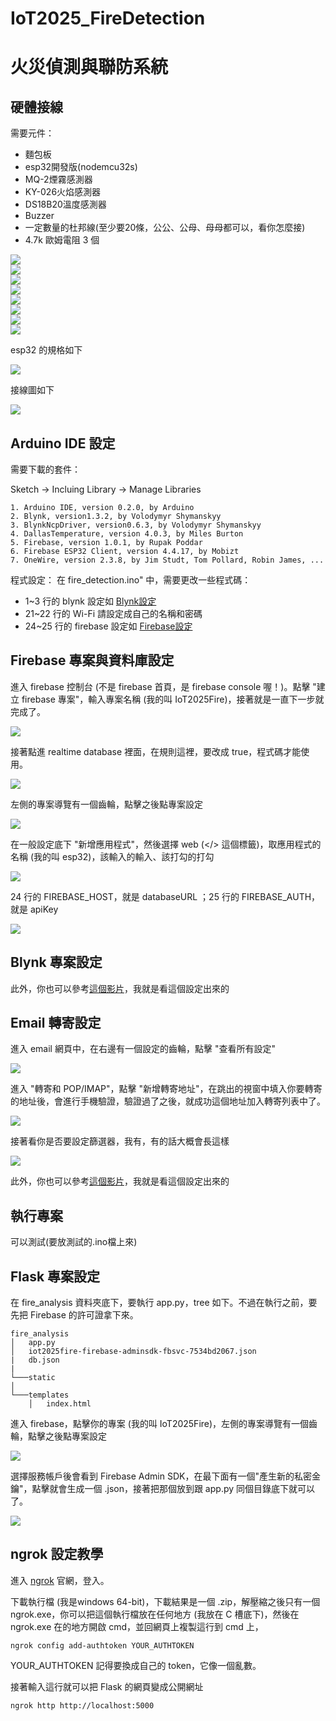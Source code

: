 # IoT2025_FireDetection

# 火災偵測與聯防系統



## 硬體接線
需要元件：

* 麵包板
* esp32開發版(nodemcu32s)
* MQ-2煙霧感測器
* KY-026火焰感測器
* DS18B20溫度感測器
* Buzzer
* 一定數量的杜邦線(至少要20條，公公、公母、母母都可以，看你怎麼接)
* 4.7k 歐姆電阻 3 個

<img src="/img/components_esp32.jpg" />\
<img src="/img/components_breadboard.jpg" />\
<img src="/img/components_mq2.jpg" />\
<img src="/img/components_ky026.jpg" />\
<img src="/img/components_ds18b20.jpg" />\
<img src="/img/components_buzzer.jpg" />\
<img src="/img/components_dupontline.jpg" />\
<img src="/img/components_47k.jpg" />

esp32 的規格如下

<img src="/img/esp32_pinout.jpg" />

接線圖如下

<img src="/img/Wiring Diagram.png" />



## Arduino IDE 設定
需要下載的套件：

Sketch -> Incluing Library -> Manage Libraries
```
1. Arduino IDE, version 0.2.0, by Arduino
2. Blynk, version1.3.2, by Volodymyr Shymanskyy
3. BlynkNcpDriver, version0.6.3, by Volodymyr Shymanskyy
4. DallasTemperature, version 4.0.3, by Miles Burton
5. Firebase, version 1.0.1, by Rupak Poddar
6. Firebase ESP32 Client, version 4.4.17, by Mobizt
7. OneWire, version 2.3.8, by Jim Studt, Tom Pollard, Robin James, ...
```

程式設定：
在 fire_detection.ino" 中，需要更改一些程式碼：

* 1~3 行的 blynk 設定如 [Blynk設定](#blynk-專案設定)
* 21~22 行的 Wi-Fi 請設定成自己的名稱和密碼
* 24~25 行的 firebase 設定如 [Firebase設定](#firebase-專案與資料庫設定)



## Firebase 專案與資料庫設定
進入 firebase 控制台 (不是 firebase 首頁，是 firebase console 喔！)。點擊 "建立 firebase 專案"，輸入專案名稱 (我的叫 IoT2025Fire)，接著就是一直下一步就完成了。

<img src="/img/firebase_1.png" />

接著點進 realtime database 裡面，在規則這裡，要改成 true，程式碼才能使用。

<img src="/img/firebase_2.png" />

左側的專案導覽有一個齒輪，點擊之後點專案設定

<img src="/img/flask_1.png" />

在一般設定底下 "新增應用程式"，然後選擇 web (</> 這個標籤)，取應用程式的名稱 (我的叫 esp32)，該輸入的輸入、該打勾的打勾

<img src="/img/firebase_3.png" />

24 行的 FIREBASE_HOST，就是 databaseURL ；25 行的 FIREBASE_AUTH，就是 apiKey

<img src="/img/firebase_4.png" />



## Blynk 專案設定


此外，你也可以參考[這個影片](https://youtu.be/aPIM9in89pU?si=B9uPW6IaaR9JXPTj)，我就是看這個設定出來的



## Email 轉寄設定
進入 email 網頁中，在右邊有一個設定的齒輪，點擊 "查看所有設定"

<img src="/img/email_1.png" />

進入 "轉寄和 POP/IMAP"，點擊 "新增轉寄地址"，在跳出的視窗中填入你要轉寄的地址後，會進行手機驗證，驗證過了之後，就成功這個地址加入轉寄列表中了。

<img src="/img/email_2.png" />

接著看你是否要設定篩選器，我有，有的話大概會長這樣

<img src="/img/email_3.png" />

此外，你也可以參考[這個影片](https://youtu.be/ELt1DCB_DD0?si=wdDlpsCYugm9VbIa)，我就是看這個設定出來的



## 執行專案
可以測試(要放測試的.ino檔上來)



## Flask 專案設定
在 fire_analysis 資料夾底下，要執行 app.py，tree 如下。不過在執行之前，要先把 Firebase 的許可證拿下來。
```
fire_analysis
│   app.py
│   iot2025fire-firebase-adminsdk-fbsvc-7534bd2067.json
|   db.json
|
└───static
│   
└───templates
    │   index.html
```
進入 firebase，點擊你的專案 (我的叫 IoT2025Fire)，左側的專案導覽有一個齒輪，點擊之後點專案設定

<img src="/img/flask_1.png" />

選擇服務帳戶後會看到 Firebase Admin SDK，在最下面有一個"產生新的私密金鑰"，點擊就會生成一個 .json，接著把那個放到跟 app.py 同個目錄底下就可以了。

<img src="/img/flask_2.png" />



## ngrok 設定教學
進入 [ngrok](https://ngrok.com/) 官網，登入。

下載執行檔 (我是windows 64-bit)，下載結果是一個 .zip，解壓縮之後只有一個 ngrok.exe，你可以把這個執行檔放在任何地方 (我放在 C 槽底下)，然後在 ngrok.exe 在的地方開啟 cmd，並回網頁上複製這行到 cmd 上，
```
ngrok config add-authtoken YOUR_AUTHTOKEN
```
YOUR_AUTHTOKEN 記得要換成自己的 token，它像一個亂數。

接著輸入這行就可以把 Flask 的網頁變成公開網址
```
ngrok http http://localhost:5000
```
